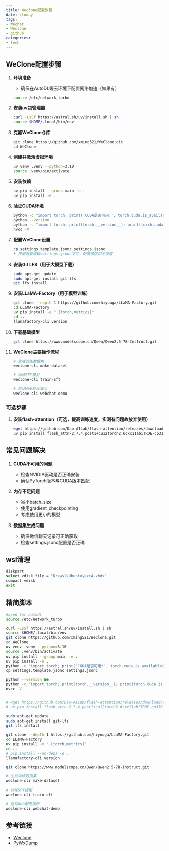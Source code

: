 ```yaml
---
title: Weclone配置教程
date: \today
tags: 
- Wechat
- Weclone
- github
categories: 
- tech
---
```



## WeClone配置步骤

1. **环境准备**
   - 确保在AutoDL等云环境下配置网络加速（如果有）
   ```bash
   source /etc/network_turbo
   ```

2. **安装uv包管理器**
   ```bash
   curl -LsSf https://astral.sh/uv/install.sh | sh
   source $HOME/.local/bin/env 
   ```

3. **克隆WeClone仓库**
   ```bash
   git clone https://github.com/xming521/WeClone.git
   cd WeClone
   ```

4. **创建并激活虚拟环境**
   ```bash
   uv venv .venv --python=3.10
   source .venv/bin/activate
   ```

5. **安装依赖**
   ```bash
   uv pip install --group main -e .
   uv pip install -e .
   ```

6. **验证CUDA环境**
   ```bash
   python -c "import torch; print('CUDA是否可用:', torch.cuda.is_available()); print('CUDA版本:', torch.version.cuda); print('PyTorch版本:', torch.__version__)"
   python --version
   python -c "import torch; print(torch.__version__); print(torch.cuda.is_available())"
   nvcc -V
   ```

7. **配置WeClone设置**
   ```bash
   cp settings.template.jsonc settings.jsonc
   # 根据需要编辑settings.jsonc文件，配置微信相关设置
   ```

8. **安装Git LFS（用于大模型下载）**
   ```bash
   sudo apt-get update
   sudo apt-get install git-lfs
   git lfs install
   ```

9. **安装LLaMA-Factory（用于模型训练）**
   ```bash
   git clone --depth 1 https://github.com/hiyouga/LLaMA-Factory.git
   cd LLaMA-Factory
   uv pip install -e ".[torch,metrics]"
   cd ..
   llamafactory-cli version
   ```

10. **下载基础模型**
    ```bash
    git clone https://www.modelscope.cn/Qwen/Qwen2.5-7B-Instruct.git
    ```

11. **WeClone主要操作流程**
    ```bash
    # 生成训练数据集
    weclone-cli make-dataset
    
    # 训练SFT模型
    weclone-cli train-sft
    
    # 启动Web聊天演示
    weclone-cli webchat-demo
    ```

### 可选步骤

1. **安装flash-attention（可选，提高训练速度，实测有问题故放弃使用）**
   ```bash
   wget https://github.com/Dao-AILab/flash-attention/releases/download/v2.7.4.post1/flash_attn-2.7.4.post1+cu12torch2.6cxx11abiTRUE-cp310-cp310-linux_x86_64.whl
   uv pip install flash_attn-2.7.4.post1+cu12torch2.6cxx11abiTRUE-cp310-cp310-linux_x86_64.whl
   ```

## 常见问题解决

1. **CUDA不可用的问题**
   - 检查NVIDIA驱动是否正确安装
   - 确认PyTorch版本与CUDA版本匹配

2. **内存不足问题**
   - 减小batch_size
   - 使用gradient_checkpointing
   - 考虑使用更小的模型

3. **数据集生成问题**
   - 确保微信聊天记录可正确获取
   - 检查settings.jsonc配置是否正确

## wsl清理

```bash
diskpart
select vdisk file = "D:\wsl\Ubuntu\ext4.vhdx"
compact vdisk
exit
```

## 精简脚本
```bash
#used for autodl
source /etc/network_turbo

curl -LsSf https://astral.sh/uv/install.sh | sh
source $HOME/.local/bin/env 
git clone https://github.com/xming521/WeClone.git
cd WeClone
uv venv .venv --python=3.10
source .venv/bin/activate
uv pip install --group main -e .
uv pip install -e .
python -c "import torch; print('CUDA是否可用:', torch.cuda.is_available()); print('CUDA版本:', torch.version.cuda); print('PyTorch版本:', torch.__version__)"
cp settings.template.jsonc settings.jsonc

python --version &&
python -c "import torch; print(torch.__version__); print(torch.cuda.is_available())" &&
nvcc -V


# wget https://github.com/Dao-AILab/flash-attention/releases/download/v2.7.4.post1/flash_attn-2.7.4.post1+cu12torch2.6cxx11abiTRUE-cp310-cp310-linux_x86_64.whl
# uv pip install flash_attn-2.7.4.post1+cu12torch2.6cxx11abiTRUE-cp310-cp310-linux_x86_64.whl

sudo apt-get update
sudo apt-get install git-lfs
git lfs install

git clone --depth 1 https://github.com/hiyouga/LLaMA-Factory.git
cd LLaMA-Factory
uv pip install -e ".[torch,metrics]"
cd ..
# pip install --no-deps -e .
llamafactory-cli version

git clone https://www.modelscope.cn/Qwen/Qwen2.5-7B-Instruct.git

# 生成训练数据集
weclone-cli make-dataset

# 训练SFT模型
weclone-cli train-sft

# 启动Web聊天演示
weclone-cli webchat-demo
```

## 参考链接

- [Weclone](https://github.com/xming521/WeClone)
- [PyWxDump](https://github.com/xaoyaoo/PyWxDump)